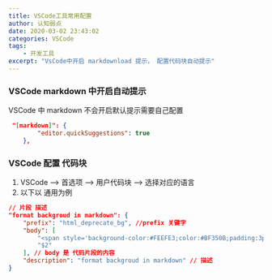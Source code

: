 ```yaml
---
title: VSCode工具常用配置
author: 认知弱点
date: 2020-03-02 23:43:02
categories: VSCode
tags: 
    - 开发工具
excerpt: "VsCode中开启 markdownload 提示， 配置代码块自动提示"
---
```



### VSCode markdown 中开启自动提示
VSCode 中 markdown 不会开启默认提示需要自己配置
```json
 "[markdown]": {
        "editor.quickSuggestions": true
    },
```

### VSCode 配置 代码块
1. VSCode --> 首选项 --> 用户代码块 --> 选择对应的语言
2. 以下以 通用为例
```json
// 片段 描述
"format backgroud in markdown": {
    "prefix": "html_deprecate_bg", //prefix 关键字
    "body": [
        "<span style='background-color:#FEEFE3;color:#BF350B;padding:3px'>$1</span>",
        "$2"
    ], // body 是 代码片段的内容
    "description": "format backgroud in markdown" // 描述
}
```